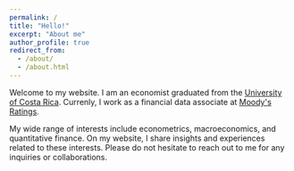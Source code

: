 ```yaml
---
permalink: /
title: "Hello!"
excerpt: "About me"
author_profile: true
redirect_from: 
  - /about/
  - /about.html
---
```


Welcome to my website. I am an economist graduated from the [University of Costa Rica](https://www.ucr.ac.cr/). Currenly, I work as a financial data associate at [Moody's Ratings](https://moodys.com/).

My wide range of interests include econometrics, macroeconomics, and quantitative finance. On my website, I share insights and experiences related to these interests. Please do not hesitate to reach out to me for any inquiries or collaborations.